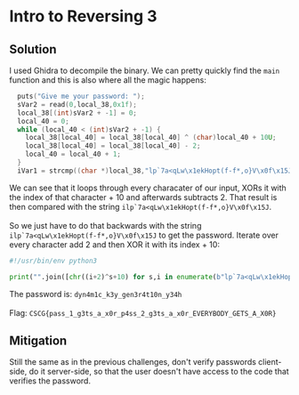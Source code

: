 # Intro to Reversing 3

## Solution

I used Ghidra to decompile the binary. We can pretty quickly find the `main` function and this is also where all the magic happens:
```c
  puts("Give me your password: ");
  sVar2 = read(0,local_38,0x1f);
  local_38[(int)sVar2 + -1] = 0;
  local_40 = 0;
  while (local_40 < (int)sVar2 + -1) {
    local_38[local_40] = local_38[local_40] ^ (char)local_40 + 10U;
    local_38[local_40] = local_38[local_40] - 2;
    local_40 = local_40 + 1;
  }
  iVar1 = strcmp((char *)local_38,"lp`7a<qLw\x1ekHopt(f-f*,o}V\x0f\x15J");
```
We can see that it loops through every characater of our input, XORs it with the index of that character + 10 and afterwards subtracts 2.
That result is then compared with the string ```ilp`7a<qLw\x1ekHopt(f-f*,o}V\x0f\x15J```.
<br/> <br/>
So we just have to do that backwards with the string ```ilp`7a<qLw\x1ekHopt(f-f*,o}V\x0f\x15J``` to get the password. Iterate over every character add 2 and then XOR it with its index + 10:
```python
#!/usr/bin/env python3

print("".join([chr((i+2)^s+10) for s,i in enumerate(b"lp`7a<qLw\x1ekHopt(f-f*,o}V\x0f\x15J")]))
```
The password is: `dyn4m1c_k3y_gen3r4t10n_y34h`
<br/> <br/>
Flag: `CSCG{pass_1_g3ts_a_x0r_p4ss_2_g3ts_a_x0r_EVERYBODY_GETS_A_X0R}`


## Mitigation

Still the same as in the previous challenges, don't verify passwords client-side, do it server-side, so that the user doesn't have access to the code that verifies the password.
